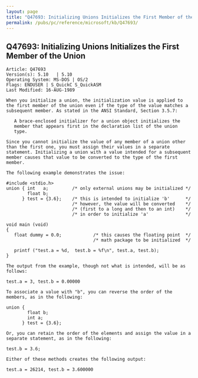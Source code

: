 ```yaml
---
layout: page
title: "Q47693: Initializing Unions Initializes the First Member of the Union"
permalink: /pubs/pc/reference/microsoft/kb/Q47693/
---
```


## Q47693: Initializing Unions Initializes the First Member of the Union

	Article: Q47693
	Version(s): 5.10   | 5.10
	Operating System: MS-DOS | OS/2
	Flags: ENDUSER | S_QuickC S_QuickASM
	Last Modified: 16-AUG-1989
	
	When you initialize a union, the initialization value is applied to
	the first member of the union even if the type of the value matches a
	subsequent member. As stated in the ANSI Standard, Section 3.5.7:
	
	   A brace-enclosed initializer for a union object initializes the
	   member that appears first in the declaration list of the union
	   type.
	
	Since you cannot initialize the value of any member of a union other
	than the first one, you must assign their values in a separate
	statement. Initializing a union with a value intended for a subsequent
	member causes that value to be converted to the type of the first
	member.
	
	The following example demonstrates the issue:
	
	#include <stdio.h>
	union { int   a;         /* only external unions may be initialized */
	        float b;
	      } test = {3.6};    /* this is intended to initialize 'b'      */
	                         /* however, the value will be converted    */
	                         /* (first to a long and then to an int)    */
	                         /* in order to initialize 'a'              */
	
	void main (void)
	{
	   float dummy = 0.0;            /* this causes the floating point  */
	                                 /* math package to be initialized  */
	
	   printf ("test.a = %d,  test.b = %f\n", test.a, test.b);
	}
	
	The output from the example, though not what is intended, will be as
	follows:
	
	test.a = 3, test.b = 0.00000
	
	To associate a value with "b", you can reverse the order of the
	members, as in the following:
	
	union {
	        float b;
	        int a;
	      } test = {3.6};
	
	Or, you can retain the order of the elements and assign the value in a
	separate statement, as in the following:
	
	test.b = 3.6;
	
	Either of these methods creates the following output:
	
	test.a = 26214, test.b = 3.600000
